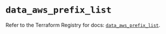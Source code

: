 # `data_aws_prefix_list`

Refer to the Terraform Registry for docs: [`data_aws_prefix_list`](https://registry.terraform.io/providers/hashicorp/aws/6.9.0/docs/data-sources/prefix_list).
